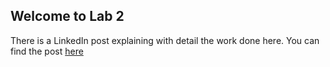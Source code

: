 ## Welcome to Lab 2

There is a LinkedIn post explaining with detail the work done here. You can find the post [here](https://www.linkedin.com/pulse/math-operations-6502-sep-23-2024-gleison-dutra-qwhuf/?trackingId=fSLFiWEhQA%2Bac8fzNxIWHg%3D%3D)

